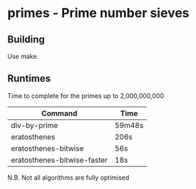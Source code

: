 # primes - Prime number sieves

## Building

Use make.

## Runtimes

Time to complete for the primes up to 2,000,000,000

| Command | Time |
| ------- | ---- |
| div-by-prime | 59m48s |
| eratosthenes | 206s |
| eratosthenes-bitwise | 56s |
| eratosthenes-bitwise-faster | 18s |

N.B. Not all algorithms are fully optimised
